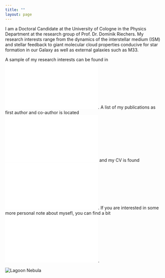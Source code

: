 ```yaml
---
title: ""
layout: page
---
```


I am a Doctoral Candidate at the University of Cologne in the Physics Department at the research group of Prof. Dr. Dominik Riechers. My research interests range from the dynamics of the interstellar medium (ISM) and stellar feedback to giant molecular cloud properties conducive for star formation in our Galaxy as well as external galaxies such as M33.

A sample of my research interests can be found in ![Research Interests](research.md). A list of my publications as first author and co-author is located ![here](publications.md) and my CV is found ![here](CV.md). If you are interested in some more personal note about mysefl, you can find a bit ![here](about_me.md).

![Lagoon Nebula](lagoon.jpg)


